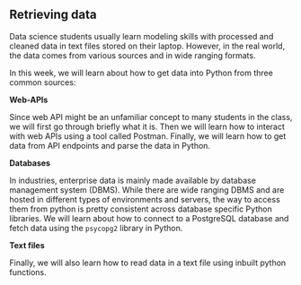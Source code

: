 ## Retrieving data 

Data science students usually learn modeling skills with processed and cleaned data in text files stored on their laptop. However, in the real world, the data comes from various sources and in wide ranging formats.

In this week, we will learn about how to get data into Python from three common sources:

**Web-APIs**

Since web API might be an unfamiliar concept to many students in the class, we will first go through briefly what it is. Then we will learn how to interact with web APIs using a tool called Postman. Finally, we will learn how to get data from API endpoints and parse the data in Python.

**Databases**

In industries, enterprise data is mainly made available by database management system (DBMS). While there are wide ranging DBMS and are hosted in different types of environments and servers, the way to access them from python is pretty consistent across database specific Python libraries. We will learn about how to connect to a PostgreSQL database and fetch data using the `psycopg2` library in Python.

**Text files**

Finally, we will also learn how to read data in a text file using inbuilt python functions.
